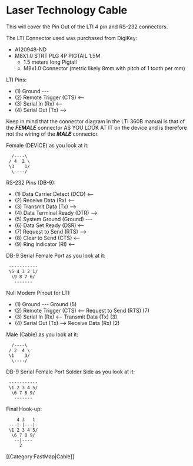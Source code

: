 # Laser Technology Cable

This will cover the Pin Out of the LTI 4 pin and RS-232 connectors.

The LTI Connector used was purchased from DigiKey:

* A120948-ND
* M8X1.0 STRT PLG 4P PIGTAIL 1.5M
  * 1.5 meters long Pigtail
  * M8x1.0 Connector (metric likely 8mm with pitch of 1 tooth per mm)

LTI Pins:

* (1) Ground ---
* (2) Remote Trigger (CTS) <--
* (3) Serial In (Rx) <--
* (4) Serial Out (Tx) -->

Keep in mind that the connector diagram in the LTI 360B	manual is that of the ___FEMALE___ connector AS YOU LOOK AT IT on the device and is therefore not the wiring of the ___MALE___ connector.

 Female (DEVICE) as you look at it:

``` text
  /----\
 / 4  2 \
 \3    1/
  \----/
```

RS-232 Pins (DB-9):

* (1) Data Carrier Detect (DCD) <--
* (2) Receive Data (Rx) <--
* (3) Transmit Data (Tx) -->
* (4) Data Terminal Ready (DTR) -->
* (5) System Ground (Ground) ---
* (6) Data Set Ready (DSR) <--
* (7) Request to Send (RTS) -->
* (8) Clear to Send (CTS) <--
* (9) Ring Indicator (RI) <--

 DB-9 Serial Female Port as you look at it:

``` text
 -----------
 \5 4 3 2 1/
  \9 8 7 6/
   -------
```

Null Modem Pinout for LTI:

* (1) Ground --- Ground (5)
* (2) Remote Trigger (CTS) <-- Request to Send (RTS) (7)
* (3) Serial In (Rx) <-- Transmit Data (Tx) (3)
* (4) Serial Out (Tx) --> Receive Data (Rx) (2)

 Male (Cable) as you look at it:

``` text
  /----\
 / 2  4 \
 \1    3/
  \----/
```

 DB-9 Serial Female Port Solder Side as you look at it:

``` text
 -----------
 \1 2 3 4 5/
  \6 7 8 9/
   -------
```

 Final Hook-up:

``` text
    4 3   1
 ---|-|---|-
 \1 2 3 4 5/
  \6 7 8 9/
   --|----
     2
```

[[Category:FastMap|Cable]]
